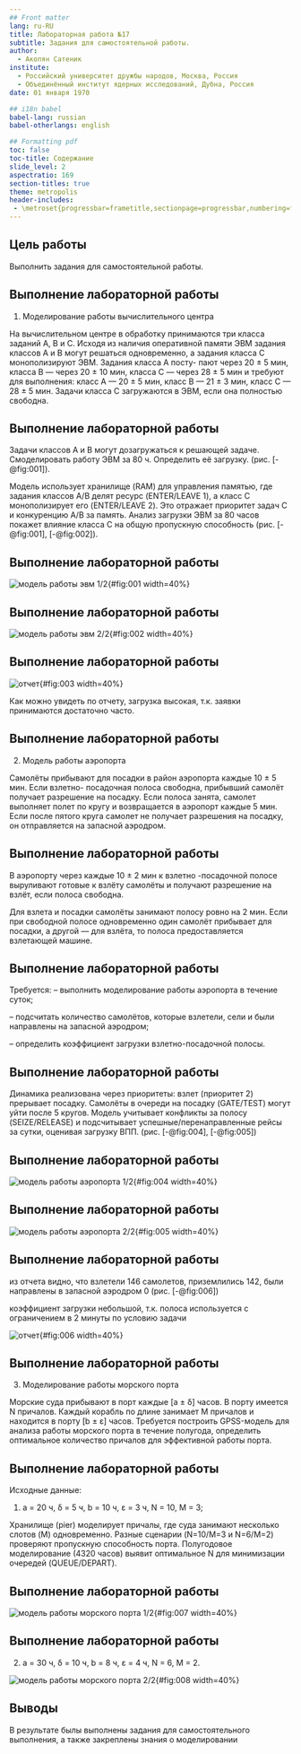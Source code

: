 ```yaml
---
## Front matter
lang: ru-RU
title: Лабораторная работа №17
subtitle: Задания для самостоятельной работы.
author:
  - Акопян Сатеник
institute:
  - Российский университет дружбы народов, Москва, Россия
  - Объединённый институт ядерных исследований, Дубна, Россия
date: 01 января 1970

## i18n babel
babel-lang: russian
babel-otherlangs: english

## Formatting pdf
toc: false
toc-title: Содержание
slide_level: 2
aspectratio: 169
section-titles: true
theme: metropolis
header-includes:
 - \metroset{progressbar=frametitle,sectionpage=progressbar,numbering=fraction}
---
```


## Цель работы

Выполнить задания для самостоятельной работы.

## Выполнение лабораторной работы

1. Моделирование работы вычислительного центра

На вычислительном центре в обработку принимаются три класса заданий А, В и С.
Исходя из наличия оперативной памяти ЭВМ задания классов А и В могут решаться
одновременно, а задания класса С монополизируют ЭВМ. Задания класса А посту-
пают через 20 ± 5 мин, класса В — через 20 ± 10 мин, класса С — через 28 ± 5 мин
и требуют для выполнения: класс А — 20 ± 5 мин, класс В — 21 ± 3 мин, класс
С — 28 ± 5 мин. Задачи класса С загружаются в ЭВМ, если она полностью свободна.

## Выполнение лабораторной работы

Задачи классов А и В могут дозагружаться к решающей задаче.
Смоделировать работу ЭВМ за 80 ч. Определить её загрузку. (рис. [-@fig:001]).


Модель использует хранилище (RAM) для управления памятью, где задания классов A/B делят ресурс (ENTER/LEAVE 1), а класс C монополизирует его (ENTER/LEAVE 2). Это отражает приоритет задач C и конкуренцию A/B за память. Анализ загрузки ЭВМ за 80 часов покажет влияние класса C на общую пропускную способность (рис. [-@fig:001], [-@fig:002]).

## Выполнение лабораторной работы

![модель работы эвм 1/2](image/8.png){#fig:001 width=40%}

## Выполнение лабораторной работы

![модель работы эвм 2/2](image/9.png){#fig:002 width=40%}

## Выполнение лабораторной работы

![отчет](image/3.png){#fig:003 width=40%}

Как можно увидеть по отчету, загрузка высокая, т.к. заявки принимаются достаточно часто.

## Выполнение лабораторной работы

2. Модель работы аэропорта

Самолёты прибывают для посадки в район аэропорта каждые 10 ± 5 мин. Если
взлетно- посадочная полоса свободна, прибывший самолёт получает разрешение на
посадку. Если полоса занята, самолет выполняет полет по кругу и возвращается
в аэропорт каждые 5 мин. Если после пятого круга самолет не получает разрешения
на посадку, он отправляется на запасной аэродром.

## Выполнение лабораторной работы

В аэропорту через каждые 10 ± 2 мин к взлетно -посадочной полосе выруливают
готовые к взлёту самолёты и получают разрешение на взлёт, если полоса свободна.

Для взлета и посадки самолёты занимают полосу ровно на 2 мин. Если при свободной
полосе одновременно один самолёт прибывает для посадки, а другой — для взлёта,
то полоса предоставляется взлетающей машине.

## Выполнение лабораторной работы

Требуется:
– выполнить моделирование работы аэропорта в течение суток;

– подсчитать количество самолётов, которые взлетели, сели и были направлены на
запасной аэродром;

– определить коэффициент загрузки взлетно-посадочной полосы.

## Выполнение лабораторной работы

Динамика реализована через приоритеты: взлет (приоритет 2) прерывает посадку. Самолёты в очереди на посадку (GATE/TEST) могут уйти после 5 кругов. Модель учитывает конфликты за полосу (SEIZE/RELEASE) и подсчитывает успешные/перенаправленные рейсы за сутки, оценивая загрузку ВПП. (рис. [-@fig:004], [-@fig:005])

## Выполнение лабораторной работы

![модель работы аэропорта 1/2](image/0.png){#fig:004 width=40%}

## Выполнение лабораторной работы

![модель работы аэропорта 2/2](image/2.png){#fig:005 width=40%}

## Выполнение лабораторной работы

из отчета видно, что взлетели 146 самолетов, приземлились 142, были направлены
в запасной аэродром 0 (рис. [-@fig:006])

коэффициент загрузки небольшой, т.к. полоса используется с ограничением в 2 минуты по условию задачи

![отчет](image/1.png){#fig:006 width=40%}


## Выполнение лабораторной работы

3. Моделирование работы морского порта

Морские суда прибывают в порт каждые [a ± δ] часов. В порту имеется N причалов.
Каждый корабль по длине занимает M причалов и находится в порту [b ± ε] часов.
Требуется построить GPSS-модель для анализа работы морского порта в течение
полугода, определить оптимальное количество причалов для эффективной работы
порта.
## Выполнение лабораторной работы

Исходные данные:

1) a = 20 ч, δ = 5 ч, b = 10 ч, ε = 3 ч, N = 10, M = 3;

Хранилище (pier) моделирует причалы, где суда занимают несколько слотов (M) одновременно. Разные сценарии (N=10/M=3 и N=6/M=2) проверяют пропускную способность порта. Полугодовое моделирование (4320 часов) выявит оптимальное N для минимизации очередей (QUEUE/DEPART).

## Выполнение лабораторной работы

![модель работы морского порта 1/2](image/5.png){#fig:007 width=40%}

## Выполнение лабораторной работы

2) a = 30 ч, δ = 10 ч, b = 8 ч, ε = 4 ч, N = 6, M = 2.

![модель работы морского порта 2/2](image/7.png){#fig:008 width=40%}

## Выводы

В результате былы выполнены задания для самостоятельного выполнения, а также закреплены знания о моделировании